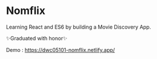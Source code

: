 # Nomflix

Learning React and ES6 by building a Movie Discovery App. 

 ✨Graduated with honor✨

Demo : https://dwc05101-nomflix.netlify.app/
